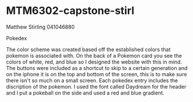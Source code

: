 # MTM6302-capstone-stirl

Matthew Stirling 
041046880

Pokedex

The color scheme was created based off the established colors that pokemon is associated with. On the back of a Pokemon card you see the colors of white, red, and blue so I designed the website with this in mind. The buttons were included as a shortcut to skip to a certain generation and on the iphone it is on the top and bottom of the screen, this is to make sure there isn't so much on a small screen. Each pokedex entry includes the discription of the pokemon. I used the font called Daydream for the header and I put a pokeball on the side and used a red and blue gradient.